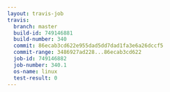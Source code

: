 ```yaml
---
layout: travis-job
travis:
  branch: master
  build-id: 749146881
  build-number: 340
  commit: 86ecab3cd622e955dad5dd7dad1fa3e6a26dccf5
  commit-range: 3486927ad228...86ecab3cd622
  job-id: 749146882
  job-number: 340.1
  os-name: linux
  test-result: 0
---
```

